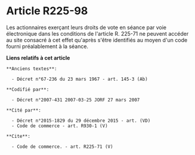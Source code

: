 # Article R225-98

Les actionnaires exerçant leurs droits de vote en séance par voie électronique dans les conditions de l'article R. 225-71 ne
peuvent accéder au site consacré à cet effet qu'après s'être identifiés au moyen d'un code fourni préalablement à la séance.

**Liens relatifs à cet article**

	**Anciens textes**:

	  - Décret n°67-236 du 23 mars 1967 - art. 145-3 (Ab)

	**Codifié par**:

	  - Décret n°2007-431 2007-03-25 JORF 27 mars 2007

	**Cité par**:

	  - Décret n°2015-1829 du 29 décembre 2015 - art. (VD)
	  - Code de commerce - art. R930-1 (V)

	**Cite**:

	  - Code de commerce. - art. R225-71 (V)
